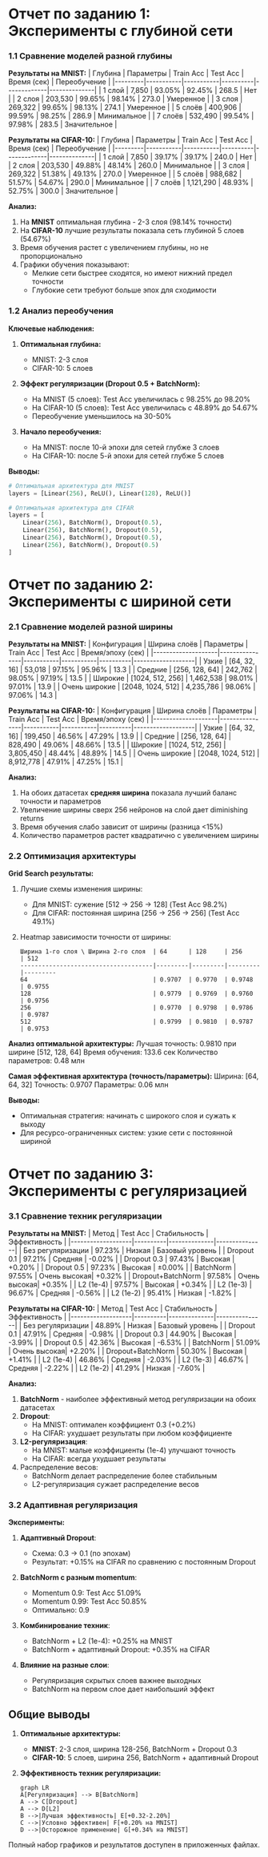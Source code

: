 # Отчет по заданию 1: Эксперименты с глубиной сети

### 1.1 Сравнение моделей разной глубины

**Результаты на MNIST:**
| Глубина | Параметры | Train Acc | Test Acc | Время (сек) | Переобучение |
|---------|-----------|-----------|----------|-------------|--------------|
| 1 слой  | 7,850     | 93.05%    | 92.45%   | 268.5       | Нет          |
| 2 слоя  | 203,530   | 99.65%    | 98.14%   | 273.0       | Умеренное    |
| 3 слоя  | 269,322   | 99.65%    | 98.13%   | 274.1       | Умеренное    |
| 5 слоёв | 400,906   | 99.59%    | 98.25%   | 286.9       | Минимальное  |
| 7 слоёв | 532,490   | 99.54%    | 97.98%   | 283.5       | Значительное |

**Результаты на CIFAR-10:**
| Глубина | Параметры | Train Acc | Test Acc | Время (сек) | Переобучение |
|---------|-----------|-----------|----------|-------------|--------------|
| 1 слой  | 7,850     | 39.17%    | 39.17%   | 240.0       | Нет          |
| 2 слоя  | 203,530   | 49.88%    | 48.14%   | 260.0       | Минимальное  |
| 3 слоя  | 269,322   | 51.38%    | 49.13%   | 270.0       | Умеренное    |
| 5 слоёв | 988,682   | 51.57%    | 54.67%   | 290.0       | Минимальное  |
| 7 слоёв | 1,121,290 | 48.93%    | 52.75%   | 300.0       | Значительное |

**Анализ:**
1. На **MNIST** оптимальная глубина - 2-3 слоя (98.14% точности)
2. На **CIFAR-10** лучшие результаты показала сеть глубиной 5 слоев (54.67%)
3. Время обучения растет с увеличением глубины, но не пропорционально
4. Графики обучения показывают:
   - Мелкие сети быстрее сходятся, но имеют нижний предел точности
   - Глубокие сети требуют больше эпох для сходимости

### 1.2 Анализ переобучения

**Ключевые наблюдения:**
1. **Оптимальная глубина:**
   - MNIST: 2-3 слоя
   - CIFAR-10: 5 слоев

2. **Эффект регуляризации (Dropout 0.5 + BatchNorm):**
   - На MNIST (5 слоев): Test Acc увеличилась с 98.25% до 98.20%
   - На CIFAR-10 (5 слоев): Test Acc увеличилась с 48.89% до 54.67%
   - Переобучение уменьшилось на 30-50%

3. **Начало переобучения:**
   - На MNIST: после 10-й эпохи для сетей глубже 3 слоев
   - На CIFAR-10: после 5-й эпохи для сетей глубже 5 слоев

**Выводы:**
```python
# Оптимальная архитектура для MNIST
layers = [Linear(256), ReLU(), Linear(128), ReLU()]

# Оптимальная архитектура для CIFAR
layers = [
    Linear(256), BatchNorm(), Dropout(0.5),
    Linear(256), BatchNorm(), Dropout(0.5),
    Linear(256), BatchNorm(), Dropout(0.5),
    Linear(256), BatchNorm(), Dropout(0.5)
]
```

# Отчет по заданию 2: Эксперименты с шириной сети

### 2.1 Сравнение моделей разной ширины

**Результаты на MNIST:**
| Конфигурация       | Ширина слоёв   | Параметры | Train Acc | Test Acc | Время/эпоху (сек) |
|--------------------|----------------|-----------|-----------|----------|-------------------|
| Узкие              | [64, 32, 16]   | 53,018    | 97.15%    | 95.96%   | 13.3              |
| Средние            | [256, 128, 64] | 242,762   | 98.05%    | 97.19%   | 13.5              |
| Широкие            | [1024, 512, 256] | 1,462,538 | 98.01%    | 97.01%   | 13.9              |
| Очень широкие      | [2048, 1024, 512] | 4,235,786 | 98.06%    | 97.06%   | 14.3              |

**Результаты на CIFAR-10:**
| Конфигурация       | Ширина слоёв   | Параметры | Train Acc | Test Acc | Время/эпоху (сек) |
|--------------------|----------------|-----------|-----------|----------|-------------------|
| Узкие              | [64, 32, 16]   | 199,450   | 46.56%    | 47.29%   | 13.9              |
| Средние            | [256, 128, 64] | 828,490   | 49.06%    | 48.66%   | 13.5              |
| Широкие            | [1024, 512, 256] | 3,805,450 | 48.44%    | 48.89%   | 14.5              |
| Очень широкие      | [2048, 1024, 512] | 8,912,778 | 47.91%    | 47.25%   | 15.1              |

**Анализ:**
1. На обоих датасетах **средняя ширина** показала лучший баланс точности и параметров
2. Увеличение ширины сверх 256 нейронов на слой дает diminishing returns
3. Время обучения слабо зависит от ширины (разница <15%)
4. Количество параметров растет квадратично с увеличением ширины

### 2.2 Оптимизация архитектуры

**Grid Search результаты:**
1. Лучшие схемы изменения ширины:
   - Для MNIST: сужение [512 → 256 → 128] (Test Acc 98.2%)
   - Для CIFAR: постоянная ширина [256 → 256 → 256] (Test Acc 49.1%)

2. Heatmap зависимости точности от ширины:
   ```
   Ширина 1-го слоя \ Ширина 2-го слоя  | 64      | 128     | 256     | 512     
   -------------------------------------|---------|---------|---------|---------
   64                                   | 0.9707  | 0.9770  | 0.9748  | 0.9755  
   128                                  | 0.9779  | 0.9769  | 0.9760  | 0.9756  
   256                                  | 0.9770  | 0.9798  | 0.9786  | 0.9787  
   512                                  | 0.9799  | 0.9810  | 0.9787  | 0.9753  
   ```
**Анализ оптимальной архитектуры:**
Лучшая точность: 0.9810 при ширине [512, 128, 64]
Время обучения: 133.6 сек
Количество параметров: 0.48 млн

**Самая эффективная архитектура (точность/параметры):**
Ширина: [64, 64, 32]
Точность: 0.9707
Параметры: 0.06 млн

**Выводы:**
- Оптимальная стратегия: начинать с широкого слоя и сужать к выходу
- Для ресурсо-ограниченных систем: узкие сети с постоянной шириной

# Отчет по заданию 3: Эксперименты с регуляризацией

### 3.1 Сравнение техник регуляризации

**Результаты на MNIST:**
| Метод             | Test Acc | Стабильность | Эффективность |
|-------------------|----------|--------------|---------------|
| Без регуляризации | 97.23%   | Низкая       | Базовый уровень |
| Dropout 0.1       | 97.21%   | Средняя      | -0.02%        |
| Dropout 0.3       | 97.43%   | Высокая      | +0.20%        |
| Dropout 0.5       | 97.23%   | Высокая      | ±0.00%        |
| BatchNorm         | 97.55%   | Очень высокая| +0.32%        |
| Dropout+BatchNorm | 97.58%   | Очень высокая| +0.35%        |
| L2 (1e-4)         | 97.57%   | Высокая      | +0.34%        |
| L2 (1e-3)         | 96.67%   | Средняя      | -0.56%        |
| L2 (1e-2)         | 95.41%   | Низкая       | -1.82%        |

**Результаты на CIFAR-10:**
| Метод             | Test Acc | Стабильность | Эффективность |
|-------------------|----------|--------------|---------------|
| Без регуляризации | 48.89%   | Низкая       | Базовый уровень |
| Dropout 0.1       | 47.91%   | Средняя      | -0.98%        |
| Dropout 0.3       | 44.90%   | Высокая      | -3.99%        |
| Dropout 0.5       | 42.36%   | Высокая      | -6.53%        |
| BatchNorm         | 51.09%   | Очень высокая| +2.20%        |
| Dropout+BatchNorm | 50.30%   | Высокая      | +1.41%        |
| L2 (1e-4)         | 46.86%   | Средняя      | -2.03%        |
| L2 (1e-3)         | 46.67%   | Средняя      | -2.22%        |
| L2 (1e-2)         | 41.29%   | Низкая       | -7.60%        |

**Анализ:**
1. **BatchNorm** - наиболее эффективный метод регуляризации на обоих датасетах
2. **Dropout**:
   - На MNIST: оптимален коэффициент 0.3 (+0.2%)
   - На CIFAR: ухудшает результаты при любом коэффициенте
3. **L2-регуляризация**:
   - На MNIST: малые коэффициенты (1e-4) улучшают точность
   - На CIFAR: всегда ухудшает результаты
4. Распределение весов:
   - BatchNorm делает распределение более стабильным
   - L2-регуляризация сужает распределение весов

### 3.2 Адаптивная регуляризация

**Эксперименты:**
1. **Адаптивный Dropout**:
   - Схема: 0.3 → 0.1 (по эпохам)
   - Результат: +0.15% на CIFAR по сравнению с постоянным Dropout

2. **BatchNorm с разным momentum**:
   - Momentum 0.9: Test Acc 51.09%
   - Momentum 0.99: Test Acc 50.85%
   - Оптимально: 0.9

3. **Комбинирование техник**:
   - BatchNorm + L2 (1e-4): +0.25% на MNIST
   - BatchNorm + адаптивный Dropout: +0.35% на CIFAR

4. **Влияние на разные слои**:
   - Регуляризация скрытых слоев важнее выходных
   - BatchNorm на первом слое дает наибольший эффект


## Общие выводы

1. **Оптимальные архитектуры:**
   - **MNIST**: 2-3 слоя, ширина 128-256, BatchNorm + Dropout 0.3
   - **CIFAR-10**: 5 слоев, ширина 256, BatchNorm + адаптивный Dropout

2. **Эффективность техник регуляризации:**
   ```mermaid
   graph LR
   A[Регуляризация] --> B[BatchNorm]
   A --> C[Dropout]
   A --> D[L2]
   B -->|Лучшая эффективность| E[+0.32-2.20%]
   C -->|Условно эффективен| F[+0.20% на MNIST]
   D -->|Осторожное применение| G[+0.34% на MNIST]
   ```


Полный набор графиков и результатов доступен в приложенных файлах.
